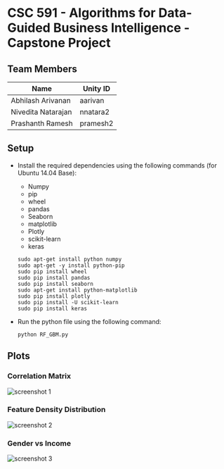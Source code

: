 # CSC 591 - Algorithms for Data-Guided Business Intelligence - Capstone Project

## Team Members

Name  | Unity ID
------------- | -------------
Abhilash Arivanan  | aarivan
Nivedita Natarajan  | nnatara2
Prashanth Ramesh | pramesh2

## Setup

* Install the required dependencies using the following commands (for Ubuntu 14.04 Base):

    - Numpy
    - pip
    - wheel
    - pandas
    - Seaborn
    - matplotlib
    - Plotly
    - scikit-learn
    - keras

	```
	sudo apt-get install python numpy
    sudo apt-get -y install python-pip
    sudo pip install wheel
    sudo pip install pandas
    sudo pip install seaborn
    sudo apt-get install python-matplotlib
    sudo pip install plotly
    sudo pip install -U scikit-learn
    sudo pip install keras

	```
	
* Run the python file using the following command:

	```
	python RF_GBM.py
	```


## Plots

### Correlation Matrix

![screenshot 1](https://github.com/Prashanth261993/IBM-Attrition/blob/master/CorrelationMatrix.png)

### Feature Density Distribution
![screenshot 2](https://github.com/Prashanth261993/IBM-Attrition/blob/master/FeatureDensityDistribution.png)

### Gender vs Income
![screenshot 3](https://github.com/Prashanth261993/IBM-Attrition/blob/master/Gender_Income.png)


